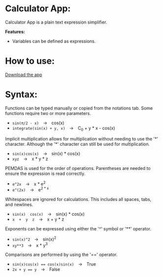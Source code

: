 # Calculator App:
Calculator App is a plain text expression simplifier. 

**Features:**
- Variables can be defined as expressions.


# How to use:

[Download the app](https://github.com/2-adic/Calculator-App/releases/latest)

# Syntax:

Functions can be typed manually or copied from the notations tab. Some functions require two or more parameters.
- ````sin(π/2 - x)````&emsp;→&emsp;cos(x)
- ````integrate(sin(x) + y, x)````&emsp;→&emsp;C<sub>0</sub> + y * x - cos(x)

Implicit multiplication allows for multiplication without needing to use the '\*' character. Although the '\*' character can still be used for multiplication.
- ````sin(x)cos(x)````&emsp;→&emsp;sin(x) \* cos(x)
- ````xyz````&emsp;→&emsp;x \* y \* z

PEMDAS is used for the order of operations. Parentheses are needed to ensure the expression is read correctly.
- ````e^2x````&emsp;→&emsp;x * e<sup>2</sup>
- ````e^(2x)````&emsp;→&emsp;e<sup>2 * x</sup>

Whitespaces are ignored for calculations. This includes all spaces, tabs, and newlines.
- ````sin(x)  cos(x)````&emsp;→&emsp;sin(x) \* cos(x)
- ````x  +  y  z````&emsp;→&emsp;x + y \* z

Exponents can be expressed using either the '^' symbol or '**' operator.
- ````sin(x)^2````&emsp;→&emsp;sin(x)<sup>2</sup>
- ````xy**3````&emsp;→&emsp;x * y<sup>3</sup>

Comparisons are performed by using the '==' operator.
- ````sin(x)cos(x) == cos(x)sin(x)````&emsp;→&emsp;True
- ````2x + y == y````&emsp;→&emsp;False
